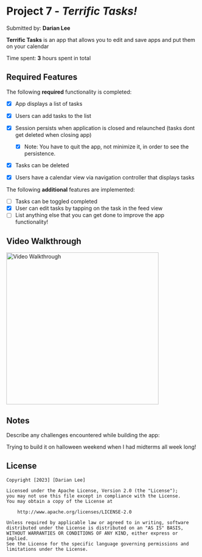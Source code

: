 # Project 7 - *Terrific Tasks!*

Submitted by: **Darian Lee**

**Terrific Tasks** is an app that allows you to edit and save apps and put them on your calendar

Time spent: **3** hours spent in total

## Required Features

The following **required** functionality is completed:

- [X] App displays a list of tasks
- [X] Users can add tasks to the list
- [X] Session persists when application is closed and relaunched (tasks dont get deleted when closing app) 
  - [X] Note: You have to quit the app, not minimize it, in order to see the persistence.
- [X] Tasks can be deleted
- [X] Users have a calendar view via navigation controller that displays tasks	


The following **additional** features are implemented:

- [ ] Tasks can be toggled completed
- [X] User can edit tasks by tapping on the task in the feed view
- [ ] List anything else that you can get done to improve the app functionality!

## Video Walkthrough

<img src='b9bd4ecf-c9bd-42cf-a7d1-d2f6516cc812.gif' width='400' alt='Video Walkthrough' />


## Notes

Describe any challenges encountered while building the app:

Trying to build it on halloween weekend when I had midterms all week long! 

## License

    Copyright [2023] [Darian Lee]

    Licensed under the Apache License, Version 2.0 (the "License");
    you may not use this file except in compliance with the License.
    You may obtain a copy of the License at

        http://www.apache.org/licenses/LICENSE-2.0

    Unless required by applicable law or agreed to in writing, software
    distributed under the License is distributed on an "AS IS" BASIS,
    WITHOUT WARRANTIES OR CONDITIONS OF ANY KIND, either express or implied.
    See the License for the specific language governing permissions and
    limitations under the License.
